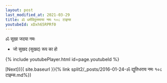 ```yaml
---
layout: post
last_modified_at: 2021-03-29
title: ॐ धर्मविदुत्तमाया नमः १०८ टाइम्स
youtubeId: xDxh65RPRf0
---
```

 
 
 ॐ सूखा जदया नमः  
 
 -  जो सुखद (सुखद) रूप का हो 
 
  
 
  
 
 
 
 
 
 


{% include youtubePlayer.html id=page.youtubeId %}
 
[Next]({{ site.baseurl }}{% link  split2/_posts/2016-01-24-ॐ द्युतिधराय नमः १०८ टाइम्स.md%})
 
